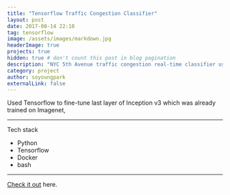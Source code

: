 ```yaml
---
title: "Tensorflow Traffic Congestion Classifier"
layout: post
date: 2017-08-14 22:10
tag: tensorflow
image: /assets/images/markdown.jpg
headerImage: true
projects: true
hidden: true # don't count this post in blog pagination
description: "NYC 5th Avenue traffic congestion real-time classifier using Tensorflow"
category: project
author: soyoungpark
externalLink: false
---
```


Used Tensorflow to fine-tune last layer of Inception v3 which was already trained on Imagenet,  

---

Tech stack

- Python
- Tensorflow
- Docker
- bash

---

[Check it out](http://soyoungpark.github.io/tftraffic/) here.
